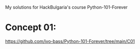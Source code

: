 My solutions for HackBulgaria's course Python-101-Forever

# Concept 01: 
https://github.com/ivo-bass/Python-101-Forever/tree/main/C01
